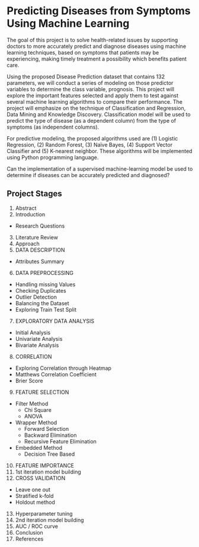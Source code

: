 # Predicting Diseases from Symptoms Using Machine Learning

The goal of this project is to solve health-related issues by supporting doctors to more accurately predict and diagnose diseases using machine learning techniques, based on symptoms that patients may be experiencing, making timely treatment a possibility which benefits patient care. 

Using the proposed Disease Prediction dataset that contains 132 parameters, we will conduct a series of modeling on those predictor variables to determine the class variable, prognosis. This project will explore the important features selected and apply them to test against several machine learning algorithms to compare their performance. 
The project will emphasize on the technique of Classification and Regression, Data Mining and Knowledge Discovery. Classification model will be used to predict the type of disease (as a dependent column) from the type of symptoms (as independent columns). 

For predictive modeling, the proposed algorithms used are (1) Logistic Regression, (2) Random Forest, (3) Naïve Bayes, (4) Support Vector Classifier and (5) K-nearest neighbor. These algorithms will be implemented using Python programming language. 

Can the implementation of a supervised machine-learning model be used to determine if diseases can be accurately predicted and diagnosed? 

##  Project Stages

1.	Abstract 
2.	Introduction
  * Research Questions
3.	Literature Review
4.	Approach
5.	DATA DESCRIPTION
 *  Attributes Summary
6.	DATA PREPROCESSING
  * Handling missing Values
  * Checking Duplicates
  * Outlier Detection
  * Balancing the Dataset
  * Exploring Train Test Split
7.	EXPLORATORY DATA ANALYSIS
  * Initial Analysis
  * Univariate Analysis
  * Bivariate Analysis
8.	CORRELATION
  * Exploring Correlation through Heatmap
  * Matthews Correlation Coefficient
  * Brier Score
9.	FEATURE SELECTION
  * Filter Method
    * Chi Square
    * ANOVA
  * Wrapper Method
    * Forward Selection
    * Backward Elimination
    * Recursive Feature Elimination
  * Embedded Method
    * Decision Tree Based
10.	FEATURE IMPORTANCE
11.	1st iteration model building
12.	CROSS VALIDATION
  * Leave one out
  * Stratified k-fold
  * Holdout method
13.	Hyperparameter tuning
14.	2nd iteration model building
15.	AUC / ROC curve
16.	Conclusion
17.	References
